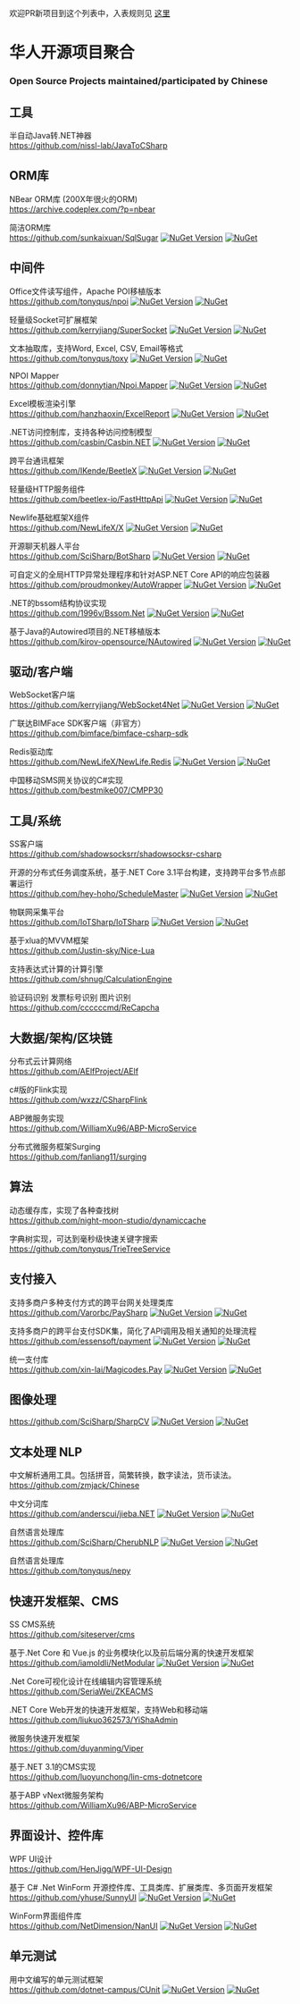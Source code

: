 欢迎PR新项目到这个列表中，入表规则见 [这里](https://github.com/dotnet-cn/awesome-dotnet-cn/wiki/%E5%8A%A0%E5%85%A5%E5%88%97%E8%A1%A8%E8%A7%84%E5%88%99-Q&A)

# 华人开源项目聚合 
### Open Source Projects maintained/participated by Chinese

## 工具
半自动Java转.NET神器  
https://github.com/nissl-lab/JavaToCSharp  

## ORM库

NBear ORM库 (200X年很火的ORM)  
https://archive.codeplex.com/?p=nbear

简洁ORM库  
https://github.com/sunkaixuan/SqlSugar [![NuGet Version](https://img.shields.io/nuget/v/SqlSugarCore.svg?style=flat)](https://www.nuget.org/packages/SqlSugarCore/) [![NuGet](https://img.shields.io/nuget/dt/SqlSugarCore)](https://www.nuget.org/packages/SqlSugarCore) 

## 中间件
Office文件读写组件，Apache POI移植版本  
https://github.com/tonyqus/npoi [![NuGet Version](https://img.shields.io/nuget/v/NPOI.svg?style=flat)](https://www.nuget.org/packages/NPOI/) [![NuGet](https://img.shields.io/nuget/dt/NPOI.svg)](https://www.nuget.org/packages/NPOI) 

轻量级Socket可扩展框架  
https://github.com/kerryjiang/SuperSocket [![NuGet Version](https://img.shields.io/nuget/v/SuperSocket.svg?style=flat)](https://www.nuget.org/packages/SuperSocket/) [![NuGet](https://img.shields.io/nuget/dt/SuperSocket.svg)](https://www.nuget.org/packages/SuperSocket) 

文本抽取库，支持Word, Excel, CSV, Email等格式  
https://github.com/tonyqus/toxy [![NuGet Version](https://img.shields.io/nuget/v/Toxy.svg?style=flat)](https://www.nuget.org/packages/Toxy/) [![NuGet](https://img.shields.io/nuget/dt/Toxy.svg)](https://www.nuget.org/packages/Toxy) 

NPOI Mapper  
https://github.com/donnytian/Npoi.Mapper [![NuGet Version](https://img.shields.io/nuget/v/Npoi.Mapper.svg?style=flat)](https://www.nuget.org/packages/Npoi.Mapper/) [![NuGet](https://img.shields.io/nuget/dt/Npoi.Mapper.svg)](https://www.nuget.org/packages/Npoi.Mapper) 

Excel模板渲染引擎  
https://github.com/hanzhaoxin/ExcelReport  [![NuGet Version](https://img.shields.io/nuget/v/ExcelReport.svg?style=flat)](https://www.nuget.org/packages/ExcelReport/) [![NuGet](https://img.shields.io/nuget/dt/ExcelReport)](https://www.nuget.org/packages/ExcelReport) 

.NET访问控制库，支持各种访问控制模型   
https://github.com/casbin/Casbin.NET [![NuGet Version](https://img.shields.io/nuget/v/Casbin.NET.svg?style=flat)](https://www.nuget.org/packages/Casbin.NET/) [![NuGet](https://img.shields.io/nuget/dt/Casbin.NET)](https://www.nuget.org/packages/Casbin.NET) 

跨平台通讯框架  
https://github.com/IKende/BeetleX [![NuGet Version](https://img.shields.io/nuget/v/BeetleX.svg?style=flat)](https://www.nuget.org/packages/BeetleX/) [![NuGet](https://img.shields.io/nuget/dt/BeetleX)](https://www.nuget.org/packages/BeetleX) 

轻量级HTTP服务组件  
https://github.com/beetlex-io/FastHttpApi [![NuGet Version](https://img.shields.io/nuget/v/BeetleX.FastHttpApi.svg?style=flat)](https://www.nuget.org/packages/BeetleX.FastHttpApi/) [![NuGet](https://img.shields.io/nuget/dt/BeetleX.FastHttpApi)](https://www.nuget.org/packages/BeetleX.FastHttpApi) 

Newlife基础框架X组件  
https://github.com/NewLifeX/X [![NuGet Version](https://img.shields.io/nuget/v/NewLife.Core.svg?style=flat)](https://www.nuget.org/packages/NewLife.Core/) [![NuGet](https://img.shields.io/nuget/dt/NewLife.Core)](https://www.nuget.org/packages/NewLife.Core) 

开源聊天机器人平台  
https://github.com/SciSharp/BotSharp [![NuGet Version](https://img.shields.io/nuget/v/BotSharp.Core.svg?style=flat)](https://www.nuget.org/packages/BotSharp.Core/) [![NuGet](https://img.shields.io/nuget/dt/BotSharp.Core)](https://www.nuget.org/packages/BotSharp.Core) 

可自定义的全局HTTP异常处理程序和针对ASP.NET Core API的响应包装器  
https://github.com/proudmonkey/AutoWrapper [![NuGet Version](https://img.shields.io/nuget/v/AutoWrapper.svg?style=flat)](https://www.nuget.org/packages/AutoWrapper/) [![NuGet](https://img.shields.io/nuget/dt/AutoWrapper)](https://www.nuget.org/packages/AutoWrapper) 

.NET的bssom结构协议实现  
https://github.com/1996v/Bssom.Net  [![NuGet Version](https://img.shields.io/nuget/v/BssomSerializer.svg?style=flat)](https://www.nuget.org/packages/BssomSerializer/) [![NuGet](https://img.shields.io/nuget/dt/BssomSerializer)](https://www.nuget.org/packages/BssomSerializer)  

基于Java的Autowired项目的.NET移植版本  
https://github.com/kirov-opensource/NAutowired [![NuGet Version](https://img.shields.io/nuget/v/NAutowired.svg?style=flat)](https://www.nuget.org/packages/NAutowired/) [![NuGet](https://img.shields.io/nuget/dt/NAutowired)](https://www.nuget.org/packages/NAutowired) 

## 驱动/客户端

WebSocket客户端  
https://github.com/kerryjiang/WebSocket4Net [![NuGet Version](https://img.shields.io/nuget/v/WebSocket4Net.svg?style=flat)](https://www.nuget.org/packages/WebSocket4Net/) [![NuGet](https://img.shields.io/nuget/dt/WebSocket4Net.svg)](https://www.nuget.org/packages/WebSocket4Net) 

广联达BIMFace SDK客户端（非官方）  
https://github.com/bimface/bimface-csharp-sdk

Redis驱动库  
https://github.com/NewLifeX/NewLife.Redis [![NuGet Version](https://img.shields.io/nuget/v/NewLife.Redis.svg?style=flat)](https://www.nuget.org/packages/NewLife.Redis/) [![NuGet](https://img.shields.io/nuget/dt/NewLife.Redis.svg)](https://www.nuget.org/packages/NewLife.Redis) 

中国移动SMS网关协议的C#实现  
https://github.com/bestmike007/CMPP30

## 工具/系统
SS客户端  
https://github.com/shadowsocksrr/shadowsocksr-csharp

开源的分布式任务调度系统，基于.NET Core 3.1平台构建，支持跨平台多节点部署运行  
https://github.com/hey-hoho/ScheduleMaster [![NuGet Version](https://img.shields.io/nuget/v/ScheduleMaster.svg?style=flat)](https://www.nuget.org/packages/ScheduleMaster/) [![NuGet](https://img.shields.io/nuget/dt/ScheduleMaster)](https://www.nuget.org/packages/ScheduleMaster)

物联网采集平台  
https://github.com/IoTSharp/IoTSharp [![NuGet Version](https://img.shields.io/nuget/v/IoTSharp.X509Extensions.svg?style=flat)](https://www.nuget.org/packages/IoTSharp.X509Extensions/) [![NuGet](https://img.shields.io/nuget/dt/IoTSharp.X509Extensions)](https://www.nuget.org/packages/IoTSharp.X509Extensions) 

基于xlua的MVVM框架  
https://github.com/Justin-sky/Nice-Lua

支持表达式计算的计算引擎  
https://github.com/shnug/CalculationEngine

验证码识别 发票标号识别 图片识别  
https://github.com/ccccccmd/ReCapcha

## 大数据/架构/区块链
分布式云计算网络  
https://github.com/AElfProject/AElf

c#版的Flink实现  
https://github.com/wxzz/CSharpFlink

ABP微服务实现  
https://github.com/WilliamXu96/ABP-MicroService

分布式微服务框架Surging  
https://github.com/fanliang11/surging

## 算法
动态缓存库，实现了各种查找树  
https://github.com/night-moon-studio/dynamiccache

字典树实现，可达到毫秒级快速关键字搜索  
https://github.com/tonyqus/TrieTreeService

## 支付接入
支持多商户多种支付方式的跨平台网关处理类库  
https://github.com/Varorbc/PaySharp [![NuGet Version](https://img.shields.io/nuget/v/PaySharp.Core.svg?style=flat)](https://www.nuget.org/packages/PaySharp.Core/) [![NuGet](https://img.shields.io/nuget/dt/PaySharp.Core)](https://www.nuget.org/packages/PaySharp.Core) 

支持多商户的跨平台支付SDK集，简化了API调用及相关通知的处理流程  
https://github.com/essensoft/payment [![NuGet Version](https://img.shields.io/nuget/v/Essensoft.AspNetCore.Payment.Security.svg?style=flat)](https://www.nuget.org/packages/Essensoft.AspNetCore.Payment.Security/) [![NuGet](https://img.shields.io/nuget/dt/Essensoft.AspNetCore.Payment.Security)](https://www.nuget.org/packages/Essensoft.AspNetCore.Payment.Security) 

统一支付库  
https://github.com/xin-lai/Magicodes.Pay [![NuGet Version](https://img.shields.io/nuget/v/Magicodes.Pay.WeChat.svg?style=flat)](https://www.nuget.org/packages/Magicodes.Pay.WeChat/) [![NuGet](https://img.shields.io/nuget/dt/Magicodes.Pay.WeChat)](https://www.nuget.org/packages/Magicodes.Pay.WeChat) 

## 图像处理
https://github.com/SciSharp/SharpCV [![NuGet Version](https://img.shields.io/nuget/v/SharpCV.svg?style=flat)](https://www.nuget.org/packages/SharpCV/) [![NuGet](https://img.shields.io/nuget/dt/SharpCV)](https://www.nuget.org/packages/SharpCV) 

## 文本处理 NLP
中文解析通用工具。包括拼音，简繁转换，数字读法，货币读法。  
https://github.com/zmjack/Chinese

中文分词库  
https://github.com/anderscui/jieba.NET [![NuGet Version](https://img.shields.io/nuget/v/jieba.NET.svg?style=flat)](https://www.nuget.org/packages/jieba.NET/) [![NuGet](https://img.shields.io/nuget/dt/jieba.NET)](https://www.nuget.org/packages/jieba.NET) 

自然语言处理库  
https://github.com/SciSharp/CherubNLP [![NuGet Version](https://img.shields.io/nuget/v/CherubNLP.svg?style=flat)](https://www.nuget.org/packages/CherubNLP/) [![NuGet](https://img.shields.io/nuget/dt/CherubNLP)](https://www.nuget.org/packages/CherubNLP) 

自然语言处理库  
https://github.com/tonyqus/nepy

## 快速开发框架、CMS
SS CMS系统  
https://github.com/siteserver/cms

基于.Net Core 和 Vue.js 的业务模块化以及前后端分离的快速开发框架  
https://github.com/iamoldli/NetModular  [![NuGet Version](https://img.shields.io/nuget/v/NetModular.Lib.Utils.Core.svg?style=flat)](https://www.nuget.org/packages/NetModular.Lib.Utils.Core/) [![NuGet](https://img.shields.io/nuget/dt/NetModular.Lib.Utils.Core)](https://www.nuget.org/packages/NetModular.Lib.Utils.Core)  

 .Net Core可视化设计在线编辑内容管理系统  
https://github.com/SeriaWei/ZKEACMS

.NET Core Web开发的快速开发框架，支持Web和移动端  
https://github.com/liukuo362573/YiShaAdmin

微服务快速开发框架  
https://github.com/duyanming/Viper

基于.NET 3.1的CMS实现  
https://github.com/luoyunchong/lin-cms-dotnetcore

基于ABP vNext微服务架构  
https://github.com/WilliamXu96/ABP-MicroService

## 界面设计、控件库
WPF UI设计  
https://github.com/HenJigg/WPF-UI-Design

基于 C# .Net WinForm 开源控件库、工具类库、扩展类库、多页面开发框架  
https://github.com/yhuse/SunnyUI [![NuGet Version](https://img.shields.io/nuget/v/sunnyui.svg?style=flat)](https://www.nuget.org/packages/sunnyui/) [![NuGet](https://img.shields.io/nuget/dt/sunnyui)](https://www.nuget.org/packages/sunnyui) 

WinForm界面组件库  
https://github.com/NetDimension/NanUI [![NuGet Version](https://img.shields.io/nuget/v/NetDimension.NanUI.svg?style=flat)](https://www.nuget.org/packages/NetDimension.NanUI/) [![NuGet](https://img.shields.io/nuget/dt/NetDimension.NanUI)](https://www.nuget.org/packages/NetDimension.NanUI) 

## 单元测试

用中文编写的单元测试框架  
https://github.com/dotnet-campus/CUnit [![NuGet Version](https://img.shields.io/nuget/v/MSTestEnhancer.svg?style=flat)](https://www.nuget.org/packages/MSTestEnhancer/) [![NuGet](https://img.shields.io/nuget/dt/MSTestEnhancer)](https://www.nuget.org/packages/MSTestEnhancer)


